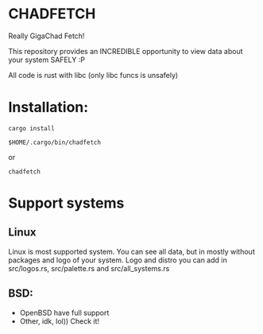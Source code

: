 # CHADFETCH

 Really GigaChad Fetch!

 This repository provides an INCREDIBLE
opportunity to view data about your system
SAFELY :P
 
 All code is rust with libc
(only libc funcs is unsafely)


# Installation:

```
cargo install
```
```
$HOME/.cargo/bin/chadfetch 
```
or
```
chadfetch
```


# Support systems


## Linux 

Linux is most supported system. You can see all data, but
in mostly without packages and logo of your system. Logo and distro you can add in 
src/logos.rs, src/palette.rs and src/all_systems.rs

## BSD:
  - OpenBSD have full support
  - Other, idk, lol)) Check it!

